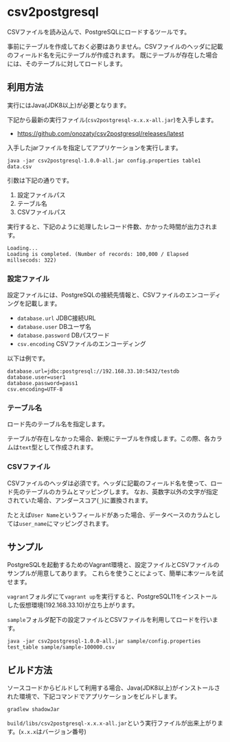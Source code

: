 # csv2postgresql

CSVファイルを読み込んで、PostgreSQLにロードするツールです。

事前にテーブルを作成しておく必要はありません。CSVファイルのヘッダに記載のフィールド名を元にテーブルが作成されます。
既にテーブルが存在した場合には、そのテーブルに対してロードします。

## 利用方法

実行にはJava(JDK8以上)が必要となります。

下記から最新の実行ファイル(`csv2postgresql-x.x.x-all.jar`)を入手します。

* https://github.com/onozaty/csv2postgresql/releases/latest

入手したjarファイルを指定してアプリケーションを実行します。

```
java -jar csv2postgresql-1.0.0-all.jar config.properties table1 data.csv
```

引数は下記の通りです。
1. 設定ファイルパス
1. テーブル名
1. CSVファイルパス

実行すると、下記のように処理したレコード件数、かかった時間が出力されます。

```
Loading...
Loading is completed. (Number of records: 100,000 / Elapsed millsecods: 322)
```

### 設定ファイル

設定ファイルには、PostgreSQLの接続先情報と、CSVファイルのエンコーディングを記載します。

* `database.url` JDBC接続URL
* `database.user` DBユーザ名
* `database.password` DBパスワード
* `csv.encoding` CSVファイルのエンコーディング

以下は例です。

```
database.url=jdbc:postgresql://192.168.33.10:5432/testdb
database.user=user1
database.password=pass1
csv.encoding=UTF-8
```

### テーブル名

ロード先のテーブル名を指定します。

テーブルが存在しなかった場合、新規にテーブルを作成します。この際、各カラムは`text`型として作成されます。

### CSVファイル

CSVファイルのヘッダは必須です。ヘッダに記載のフィールド名を使って、ロード先のテーブルのカラムとマッピングします。
なお、英数字以外の文字が指定されていた場合、アンダースコア(`_`)に置換されます。

たとえば`User Name`というフィールドがあった場合、データベースのカラムとしては`user_name`にマッピングされます。

## サンプル

PostgreSQLを起動するためのVagrant環境と、設定ファイルとCSVファイルのサンプルが用意してあります。
これらを使うことによって、簡単に本ツールを試せます。

`vagrant`フォルダにて`vagrant up`を実行すると、PostgreSQL11をインストールした仮想環境(192.168.33.10)が立ち上がります。

`sample`フォルダ配下の設定ファイルとCSVファイルを利用してロードを行います。
```
java -jar csv2postgresql-1.0.0-all.jar sample/config.properties test_table sample/sample-100000.csv
```

## ビルド方法

ソースコードからビルドして利用する場合、Java(JDK8以上)がインストールされた環境で、下記コマンドでアプリケーションをビルドします。

```
gradlew shadowJar
```

`build/libs/csv2postgresql-x.x.x-all.jar`という実行ファイルが出来上がります。(`x.x.x`はバージョン番号)
